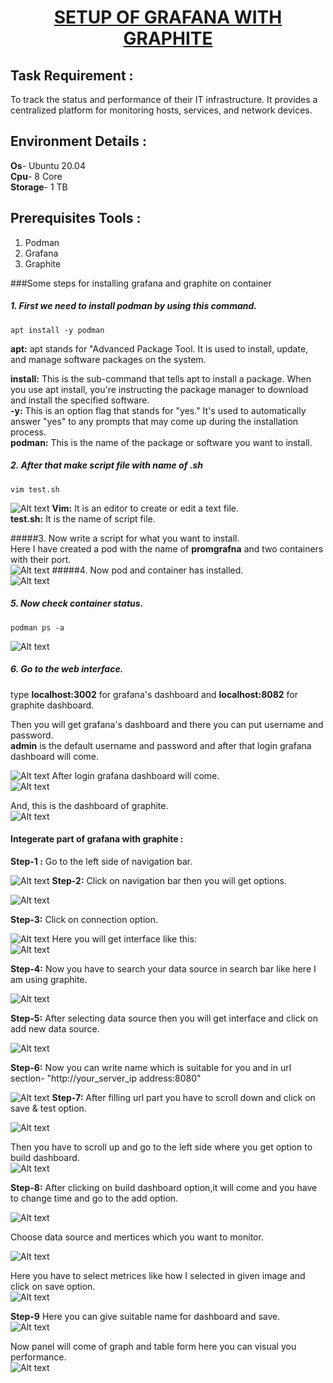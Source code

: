  <u><h1 style="text-align:center">SETUP OF GRAFANA WITH GRAPHITE </h1></u>

 ## Task Requirement :
To track the status and performance of their IT infrastructure. It provides a centralized platform for monitoring hosts, services, and network devices.

## Environment Details :
**Os**- Ubuntu 20.04</br>
**Cpu**- 8 Core</br>
**Storage**- 1 TB</br>

## Prerequisites Tools :
1. Podman 
2. Grafana 
3. Graphite
   
###Some steps  for installing grafana and graphite on container</br>
##### 1. First we need to install podman by using this command.
```
apt install -y podman
```
**apt:** apt stands for "Advanced Package Tool. It is used to install, update, and manage software packages on the system.</br>

**install:** This is the sub-command that tells apt to install a package. When you use apt install, you're instructing the package manager to download and install the specified software.</br>
**-y:** This is an option flag that stands for "yes." It's used to automatically answer "yes" to any prompts that may come up during the installation process.</br>
**podman:** This is the name of the package or software you want to install.</br>

##### 2. After that make script file with name of .sh
```
vim test.sh
```
![Alt text](<Screenshot from 2023-09-21 21-25-30.png>)
 **Vim:** It is an editor to create or edit a text file.</br>
 **test.sh:** It is the name of script file.</br>

#####3. Now write a script for what you want to install.</br>
Here I have created a pod with the name of **promgrafna** and two containers with their port.</br>
![Alt text](<Screenshot from 2023-09-21 21-46-48.png>)
#####4. Now pod and container has installed.</br>
![Alt text](<Screenshot from 2023-09-22 11-50-19.png>)


##### 5. Now check container status.
```
podman ps -a
```
![Alt text](<Screenshot from 2023-09-22 12-18-00.png>)

##### 6. Go to the web interface.

type **localhost:3002** for grafana's dashboard and  **localhost:8082** for graphite dashboard.</br>

Then you will get grafana's dashboard and there you can put username and password.</br>
**admin** is the default username and password and after that login grafana dashboard will come.



![Alt text](1.5.png)
After login grafana dashboard will come.</br>
![Alt text](1.7.png)


And, this is the dashboard of graphite.</br>
![Alt text](<Screenshot from 2023-09-16 22-48-24.png>)


####  Integerate  part of grafana with graphite :</br>
**Step-1 :** Go to the left side of navigation bar.</br>

![Alt text](navigation.png)
**Step-2:** Click on navigation bar then you will get options.</br>

![Alt text](1.8.png)

**Step-3:** Click on connection option.</br>

![Alt text](connection.png)
Here you will get interface like this:</br>
![Alt text](<Screenshot from 2023-09-22 16-07-54.png>)

**Step-4:** Now you have to search your data source in search bar like here I am using graphite.</br>

![Alt text](rect8072.png)

**Step-5:** After selecting data source then you will get interface and click on  add new data source.</br>

![Alt text](<ad new datat source.png>)

**Step-6:** Now you can write name which is suitable for you and in url section-
  "http://your_server_ip address:8080"</br> 


![Alt text](url.png)
**Step-7:** After filling url part you have to scroll down and click on save & test option.</br>

![Alt text](<save n test.png>)

 Then you have to scroll up and go to the left side where you get option to build dashboard.</br>
![Alt text](build.png) 

**Step-8:** After clicking on build dashboard option,it will come and you have to change time and go to the add option.</br>

![Alt text](time.png)

Choose data source and mertices which you want to monitor.</br>

![Alt text](....png)


Here you have to select metrices like how I selected in given image and click on save option.</br>
![Alt text](save.png)

**Step-9** Here you can give suitable name for dashboard and save.</br>
![Alt text](last.png)

Now panel will come of graph and table form here you can visual you performance.</br>
![Alt text](<2nd last.png>)






